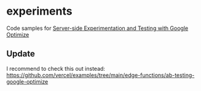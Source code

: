 # experiments

Code samples for [Server-side Experimentation and Testing with Google Optimize](https://axeldelafosse.com/blog/server-side-experimentation-testing-google-optimize)

## Update

I recommend to check this out instead: https://github.com/vercel/examples/tree/main/edge-functions/ab-testing-google-optimize
